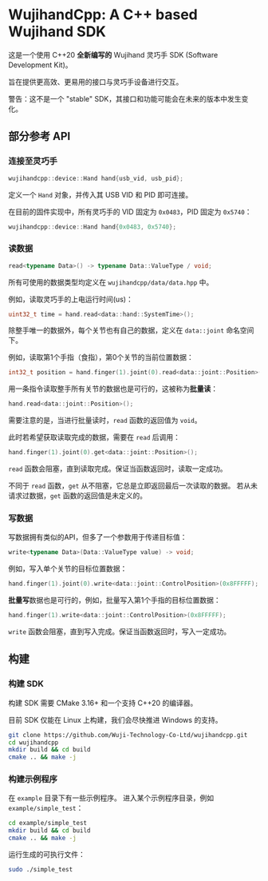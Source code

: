 # WujihandCpp: A C++ based Wujihand SDK

这是一个使用 C++20 **全新编写的** Wujihand 灵巧手 SDK (Software Development Kit)。

旨在提供更高效、更易用的接口与灵巧手设备进行交互。

警告：这不是一个 "stable" SDK，其接口和功能可能会在未来的版本中发生变化。

## 部分参考 API

### 连接至灵巧手

```cpp
wujihandcpp::device::Hand hand{usb_vid, usb_pid};
```

定义一个 `Hand` 对象，并传入其 USB VID 和 PID 即可连接。

在目前的固件实现中，所有灵巧手的 VID 固定为 `0x0483`，PID 固定为 `0x5740`：

```cpp
wujihandcpp::device::Hand hand{0x0483, 0x5740};
```

### 读数据

```cpp
read<typename Data>() -> typename Data::ValueType / void;
```

所有可使用的数据类型均定义在 `wujihandcpp/data/data.hpp` 中。

例如，读取灵巧手的上电运行时间(us)：

```cpp
uint32_t time = hand.read<data::hand::SystemTime>();
```

除整手唯一的数据外，每个关节也有自己的数据，定义在 `data::joint` 命名空间下。

例如，读取第1个手指（食指），第0个关节的当前位置数据：

```cpp
int32_t position = hand.finger(1).joint(0).read<data::joint::Position>();
```

用一条指令读取整手所有关节的数据也是可行的，这被称为**批量读**：

```cpp
hand.read<data::joint::Position>();
```

需要注意的是，当进行批量读时，`read` 函数的返回值为 `void`。

此时若希望获取读取完成的数据，需要在 `read` 后调用：

```cpp
hand.finger(1).joint(0).get<data::joint::Position>();
```

`read` 函数会阻塞，直到读取完成。保证当函数返回时，读取一定成功。

不同于 `read` 函数，`get` 从不阻塞，它总是立即返回最后一次读取的数据。
若从未请求过数据，`get` 函数的返回值是未定义的。

### 写数据

写数据拥有类似的API，但多了一个参数用于传递目标值：

```cpp
write<typename Data>(Data::ValueType value) -> void;
```

例如，写入单个关节的目标位置数据：

```cpp
hand.finger(1).joint(0).write<data::joint::ControlPosition>(0x8FFFFF);
```

**批量写**数据也是可行的，例如，批量写入第1个手指的目标位置数据：

```cpp
hand.finger(1).write<data::joint::ControlPosition>(0x8FFFFF);
```

`write` 函数会阻塞，直到写入完成。保证当函数返回时，写入一定成功。

## 构建

### 构建 SDK

构建 SDK 需要 CMake 3.16+ 和一个支持 C++20 的编译器。

目前 SDK 仅能在 Linux 上构建，我们会尽快推进 Windows 的支持。

```bash
git clone https://github.com/Wuji-Technology-Co-Ltd/wujihandcpp.git
cd wujihandcpp
mkdir build && cd build
cmake .. && make -j
```

### 构建示例程序

在 `example` 目录下有一些示例程序。 进入某个示例程序目录，例如 `example/simple_test`：
```bash
cd example/simple_test
mkdir build && cd build
cmake .. && make -j
```

运行生成的可执行文件：
```bash
sudo ./simple_test
```